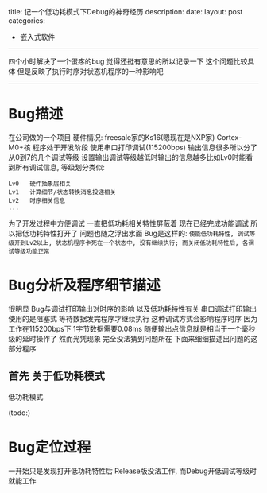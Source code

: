 title: 记一个低功耗模式下Debug的神奇经历
description: 
date: 
layout: post
categories:
- 嵌入式软件
---

四个小时解决了一个蛋疼的bug 觉得还挺有意思的所以记录一下
这个问题比较具体 但是反映了执行时序对状态机程序的一种影响吧 

---

Bug描述
===========

在公司做的一个项目
硬件情况: freesale家的Ks16(嗯现在是NXP家) Cortex-M0+核
程序处于开发阶段 使用串口打印调试(115200bps) 
输出信息很多所以分了从0到7的几个调试等级 设置输出调试等级越低时输出的信息越多比如Lv0时能看到所有调试信息, 等级划分类似:
```
Lv0   硬件抽象层相关
Lv1   计算细节/状态转换消息投递相关
Lv2   时序相关信息
...
```
为了开发过程中方便调试 一直把低功耗相关特性屏蔽着 现在已经完成功能调试 所以把低功耗特性打开了 问题也随之浮出水面
Bug是这样的: ``使能低功耗特性, 调试等级开到Lv2以上, 状态机程序卡死在一个状态中, 没有继续执行; 而关闭低功耗特性后, 各调试等级功能正常``


Bug分析及程序细节描述
======================

很明显 Bug与调试打印输出对时序的影响 以及低功耗特性有关 
串口调试打印输出使用的是阻塞式 等待数据发完程序才继续执行 这种调试方式会影响程序时序 因为工作在115200bps下 1字节数据需要0.08ms 随便输出点信息就是相当于一个毫秒级的延时操作了
然而光凭现象 完全没法猜到问题所在 下面来细细描述出问题的这部分程序

首先 关于低功耗模式
----------------------
低功耗模式

(todo:)



Bug定位过程
===============
一开始只是发现打开低功耗特性后 Release版没法工作, 而Debug开低调试等级时就能工作


